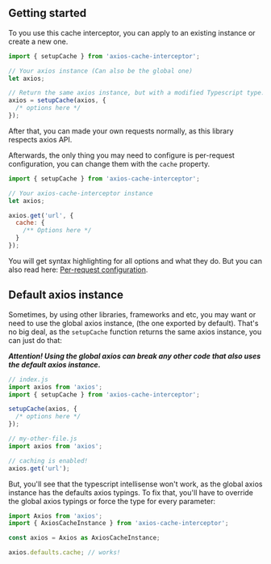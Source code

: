 ## Getting started

To you use this cache interceptor, you can apply to an existing instance or create a new
one.

```js
import { setupCache } from 'axios-cache-interceptor';

// Your axios instance (Can also be the global one)
let axios;

// Return the same axios instance, but with a modified Typescript type.
axios = setupCache(axios, {
  /* options here */
});
```

After that, you can made your own requests normally, as this library respects axios API.

Afterwards, the only thing you may need to configure is per-request configuration, you can
change them with the `cache` property.

```js
import { setupCache } from 'axios-cache-interceptor';

// Your axios-cache-interceptor instance
let axios;

axios.get('url', {
  cache: {
    /** Options here */
  }
});
```

You will get syntax highlighting for all options and what they do. But you can also read
here: [Per-request configuration](#per-request-configuration).

## Default axios instance

Sometimes, by using other libraries, frameworks and etc, you may want or need to use the
global axios instance, (the one exported by default). That's no big deal, as the
`setupCache` function returns the same axios instance, you can just do that:

**_Attention! Using the global axios can break any other code that also uses the default
axios instance._**

```js
// index.js
import axios from 'axios';
import { setupCache } from 'axios-cache-interceptor';

setupCache(axios, {
  /* options here */
});
```

```js
// my-other-file.js
import axios from 'axios';

// caching is enabled!
axios.get('url');
```

But, you'll see that the typescript intellisense won't work, as the global axios instance
has the defaults axios typings. To fix that, you'll have to override the global axios
typings or force the type for every parameter:

```ts
import Axios from 'axios';
import { AxiosCacheInstance } from 'axios-cache-interceptor';

const axios = Axios as AxiosCacheInstance;

axios.defaults.cache; // works!
```